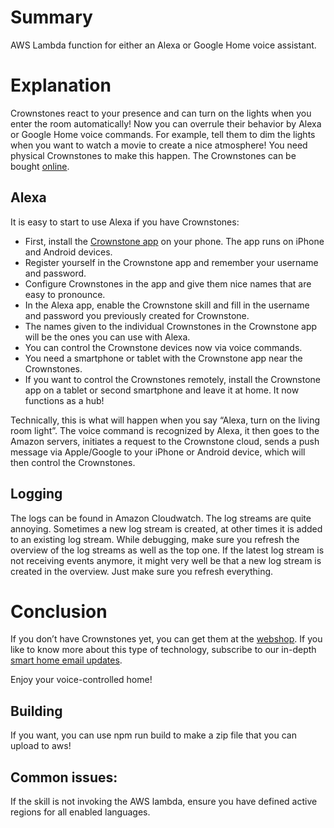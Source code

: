 # Summary

AWS Lambda function for either an Alexa or Google Home voice assistant.

# Explanation

Crownstones react to your presence and can turn on the lights when you enter the room automatically! Now you can 
overrule their behavior by Alexa or Google Home voice commands. For example, tell them to dim the lights when you want 
to watch a movie to create a nice atmosphere! You need physical Crownstones to make this happen. The Crownstones can be 
bought [online](https://shop.crownstone.rocks/).

## Alexa

It is easy to start to use Alexa if you have Crownstones:

+ First, install the [Crownstone app](https://crownstone.rocks/app/) on your phone. The app runs on iPhone and Android 
devices.
+ Register yourself in the Crownstone app and remember your username and password.
+ Configure Crownstones in the app and give them nice names that are easy to pronounce.
+ In the Alexa app, enable the Crownstone skill and fill in the username and password you previously created for 
Crownstone.
+ The names given to the individual Crownstones in the Crownstone app will be the ones you can use with Alexa.
+ You can control the Crownstone devices now via voice commands.
+ You need a smartphone or tablet with the Crownstone app near the Crownstones.
+ If you want to control the Crownstones remotely, install the Crownstone app on a tablet or second smartphone and 
leave it at home. It now functions as a hub!

Technically, this is what will happen when you say “Alexa, turn on the living room light”. The voice command is 
recognized by Alexa, it then goes to the Amazon servers, initiates a request to the Crownstone cloud, sends a push 
message via Apple/Google to your iPhone or Android device, which will then control the Crownstones.

## Logging

The logs can be found in Amazon Cloudwatch. The log streams are quite annoying. Sometimes a new log stream is created, at other times it is added to an existing log stream. While debugging, make sure you refresh the overview of the log streams as well as the top one. If the latest log stream is not receiving events anymore, it might very well be that a new log stream is created in the overview. Just make sure you refresh everything.

# Conclusion

If you don’t have Crownstones yet, you can get them at the [webshop](https://shop.crownstone.rocks). If you like to know more about this type of technology, subscribe to our in-depth [smart home email updates](https://crownstone.rocks/email-updates/).

Enjoy your voice-controlled home!

## Building

If you want, you can use npm run build to make a zip file that you can upload to aws!


## Common issues:
If the skill is not invoking the AWS lambda, ensure you have defined active regions for all enabled languages.

